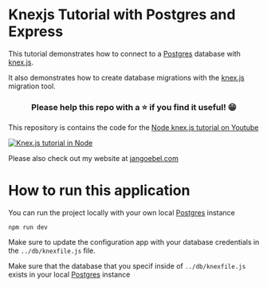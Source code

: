 # Knexjs Tutorial with Postgres and Express

This tutorial demonstrates how to connect to a [Postgres](https://www.postgresql.org) database with [knex.js](http://knexjs.org).

It also demonstrates how to create database migrations with the [knex.js](http://knexjs.org) migration tool.

<h3 align="center">Please help this repo with a ⭐️ if you find it useful! 😁</h3>

This repository is contains the code for the [Node knex.js tutorial on Youtube](https://www.youtube.com/watch?v=wfrn21E2NaU)

[![Knex.js tutorial in Node](images/node-knex-js-tutorial.png)](https://www.youtube.com/watch?v=wfrn21E2NaU)

Please also check out my website at [jangoebel.com](https://jangoebel.com)

# How to run this application

You can run the project locally with your own local [Postgres](https://www.postgresql.org) instance

```
npm run dev
```

Make sure to update the configuration app with your database credentials in the `../db/knexfile.js` file.

Make sure that the database that you specif inside of `../db/knexfile.js` exists in your local [Postgres](https://www.postgresql.org) instance
